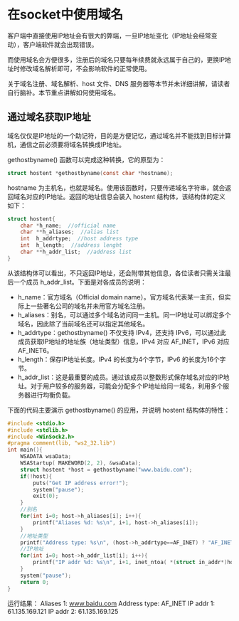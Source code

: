 # 在socket中使用域名

客户端中直接使用IP地址会有很大的弊端，一旦IP地址变化（IP地址会经常变动），客户端软件就会出现错误。

而使用域名会方便很多，注册后的域名只要每年续费就永远属于自己的，更换IP地址时修改域名解析即可，不会影响软件的正常使用。

关于域名注册、域名解析、host 文件、DNS 服务器等本节并未详细讲解，请读者自行脑补。本节重点讲解如何使用域名。

## 通过域名获取IP地址

域名仅仅是IP地址的一个助记符，目的是方便记忆，通过域名并不能找到目标计算机，通信之前必须要将域名转换成IP地址。

gethostbyname() 函数可以完成这种转换，它的原型为：
``` c
struct hostent *gethostbyname(const char *hostname);
```
hostname 为主机名，也就是域名。使用该函数时，只要传递域名字符串，就会返回域名对应的IP地址。返回的地址信息会装入 hostent 结构体，该结构体的定义如下：

``` c
struct hostent{
    char *h_name;  //official name
    char **h_aliases;  //alias list
    int  h_addrtype;  //host address type
    int  h_length;  //address lenght
    char **h_addr_list;  //address list
}
```

从该结构体可以看出，不只返回IP地址，还会附带其他信息，各位读者只需关注最后一个成员 h_addr_list。下面是对各成员的说明：
+ h_name：官方域名（Official domain name）。官方域名代表某一主页，但实际上一些著名公司的域名并未用官方域名注册。
+ h_aliases：别名，可以通过多个域名访问同一主机。同一IP地址可以绑定多个域名，因此除了当前域名还可以指定其他域名。
+ h_addrtype：gethostbyname() 不仅支持 IPv4，还支持 IPv6，可以通过此成员获取IP地址的地址族（地址类型）信息，IPv4 对应 AF_INET，IPv6 对应 AF_INET6。
+ h_length：保存IP地址长度。IPv4 的长度为4个字节，IPv6 的长度为16个字节。
+ h_addr_list：这是最重要的成员。通过该成员以整数形式保存域名对应的IP地址。对于用户较多的服务器，可能会分配多个IP地址给同一域名，利用多个服务器进行均衡负载。


下面的代码主要演示 gethostbyname() 的应用，并说明 hostent 结构体的特性：

``` c
#include <stdio.h>
#include <stdlib.h>
#include <WinSock2.h>
#pragma comment(lib, "ws2_32.lib")
int main(){
    WSADATA wsaData;
    WSAStartup( MAKEWORD(2, 2), &wsaData);
    struct hostent *host = gethostbyname("www.baidu.com");
    if(!host){
        puts("Get IP address error!");
        system("pause");
        exit(0);
    }
    //别名
    for(int i=0; host->h_aliases[i]; i++){
        printf("Aliases %d: %s\n", i+1, host->h_aliases[i]);
    }
    //地址类型
    printf("Address type: %s\n", (host->h_addrtype==AF_INET) ? "AF_INET": "AF_INET6");
    //IP地址
    for(int i=0; host->h_addr_list[i]; i++){
        printf("IP addr %d: %s\n", i+1, inet_ntoa( *(struct in_addr*)host->h_addr_list[i] ) );
    }
    system("pause");
    return 0;
}
```

运行结果：
Aliases 1: www.baidu.com
Address type: AF_INET
IP addr 1: 61.135.169.121
IP addr 2: 61.135.169.125